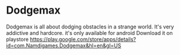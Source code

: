 # Dodgemax
Dodgemax is all about dodging obstacles in a strange world. It's very addictive and hardcore. it's only available for android
Download it on playstore https://play.google.com/store/apps/details?id=com.Namdigames.Dodgemax&hl=en&gl=US
